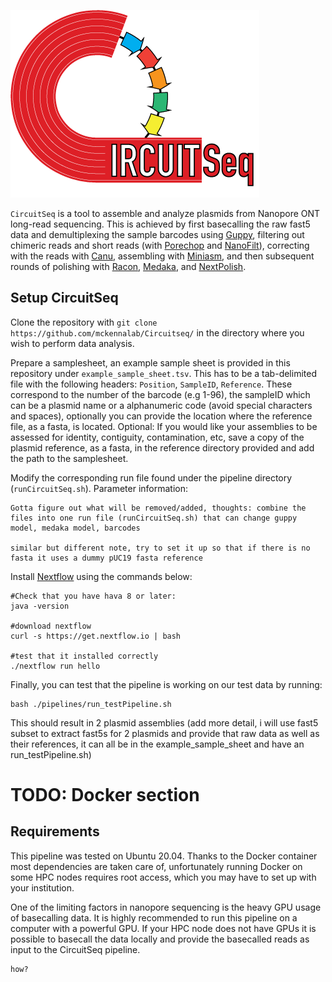![alt text](https://github.com/mckennalab/Circuitseq/blob/main/circuitSeq_logo_red.png?raw=true)

`CircuitSeq` is a tool to assemble and analyze plasmids from Nanopore ONT long-read sequencing. This is achieved by first basecalling the raw fast5 data and demultiplexing the sample barcodes using [Guppy](https://nanoporetech.com/), filtering out chimeric reads and short reads (with [Porechop](https://github.com/rrwick/Porechop) and [NanoFilt](https://github.com/wdecoster/nanofilt)), correcting with the reads with [Canu](https://github.com/marbl/canu), assembling with [Miniasm](https://github.com/lh3/miniasm), and then subsequent rounds of polishing with [Racon](https://github.com/isovic/racon), [Medaka](https://github.com/nanoporetech/medaka), and [NextPolish](https://github.com/Nextomics/NextPolish). 

## Setup CircuitSeq
Clone the repository with `git clone https://github.com/mckennalab/Circuitseq/` in the directory where you wish to perform data analysis. 

Prepare a samplesheet, an example sample sheet is provided in this repository under `example_sample_sheet.tsv`. This has to be a tab-delimited file with the following headers: `Position`, `SampleID`, `Reference`.  These correspond to the number of the barcode (e.g 1-96), the sampleID which can be a plasmid name or a alphanumeric code (avoid special characters and spaces), optionally you can provide the location where the reference file, as a fasta, is located. 
Optional: If you would like your assemblies to be assessed for identity, contiguity, contamination, etc, save a copy of the plasmid reference, as a fasta, in the reference directory provided and add the path to the samplesheet.

Modify the corresponding run file found under the pipeline directory (`runCircuitSeq.sh`). Parameter information:
```
Gotta figure out what will be removed/added, thoughts: combine the files into one run file (runCircuitSeq.sh) that can change guppy model, medaka model, barcodes

similar but different note, try to set it up so that if there is no fasta it uses a dummy pUC19 fasta reference 
```
Install [Nextflow](https://www.nextflow.io/) using the commands below:
```
#Check that you have hava 8 or later:
java -version 

#download nextflow
curl -s https://get.nextflow.io | bash 

#test that it installed correctly
./nextflow run hello 
```

Finally, you can test that the pipeline is working on our test data by running:
```
bash ./pipelines/run_testPipeline.sh
```
This should result in 2 plasmid assemblies (add more detail, i will use fast5 subset to extract fast5s for 2 plasmids and provide that raw data as well as their references, it can all be in the example_sample_sheet and have an run_testPipeline.sh)


# TODO: Docker section

## Requirements
This pipeline was tested on Ubuntu 20.04. Thanks to the Docker container most dependencies are taken care of, unfortunately running Docker on some HPC nodes requires root access, which you may have to set up with your institution. 

One of the limiting factors in nanopore sequencing is the heavy GPU usage of basecalling data. It is highly recommended to run this pipeline on a computer with a powerful GPU. If your HPC node does not have GPUs it is possible to basecall the data locally and provide the basecalled reads as input to the CircuitSeq pipeline. 
```
how?
```
